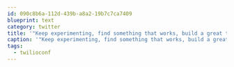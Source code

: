 ```yaml
---
id: 090c8b6a-112d-439b-a8a2-19b7c7ca7409
blueprint: text
category: twitter
title: '"Keep experimenting, find something that works, build a great team around it." - advice on building a product by @smart at #twilioconf'
caption: '"Keep experimenting, find something that works, build a great team around it." - advice on building a product by <span class="username username_linked">@<a href="https://twitter.com/smart" title="Steve Martocci">smart</a></span> at <span class="hashtag hashtag_local">#<a href="http://tweettemp.darylchymko.ca/?tag=twilioconf">twilioconf</a>'
tags:
  - twilioconf
---
```

